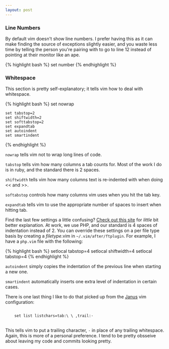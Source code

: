 ```yaml
---
layout: post
---
```


### Line Numbers

By default vim doesn't show line numbers. I
prefer having this as it can make finding the source of exceptions
slightly easier, and you waste less time by telling the person you're
pairing with to go to line 12 instead of pointing at their monitor like an ape.

{% highlight bash %}
    set number
{% endhighlight %}

### Whitespace

This section is pretty self-explanatory; it tells vim how to deal with
whitespace.

{% highlight bash %}
    set nowrap

    set tabstop=2
    set shiftwidth=2
    set softtabstop=2
    set expandtab
    set autoindent
    set smartindent
{% endhighlight %}

`nowrap` tells vim not to wrap long lines of code.

`tabstop` tells vim how many columns a tab counts for. Most of the work
I do is in ruby, and the standard there is 2 spaces.

`shiftwidth` tells vim how many columns text is re-indented with when
doing << and >>.

`softabstop` controls how many columns vim uses when you hit the tab
key.

`expandtab` tells vim to use the appropriate number of spaces to insert
when hitting tab.

Find the last few settings a little confusing? [Check out this site](http://tedlogan.com/techblog3.html) for
_little_ bit better explanation. At work, we use PHP, and our standard
is 4 spaces of indentation instead of 2. You can override these
settings on a per file type basis by creating a _filetype_.vim in
`~/.vim/after/ftplugin`. For example, I have a `php.vim` file with the
following:

{% highlight bash %}
    setlocal tabstop=4
    setlocal shiftwidth=4
    setlocal tabstop=4
{% endhighlight %}

`autoindent` simply copies the indentation of the previous line when
starting a new one.

`smartindent` automatically inserts one extra level of indentation in
certain cases.

There is one last thing I like to do that picked up from the [Janus](https://github.com/carlhuda/janus) vim
configuration:
<div class='highlight'>
<pre>
<code class='bash'>
    <span class='nb'>set </span>list <span class='nv'>listchars</span>=tab:<span class='se'>\ \ </span>,trail:&middot;
</code>
</pre>
</div>

This tells vim to put a trailing character, <code>&middot;</code> in
place of any trailing whitespace. Again, this is more of a personal
preference. I tend to be pretty obsseive about leaving my code and
commits looking pretty.
